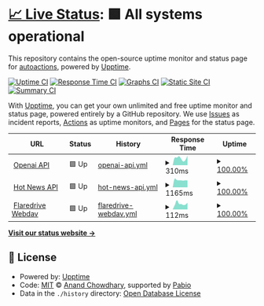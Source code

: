 # [📈 Live Status](https://uptime.lirtual.cloudns.org): <!--live status--> **🟩 All systems operational**

This repository contains the open-source uptime monitor and status page for [autoactions](https://uptime.lirtual.cloudns.org), powered by [Upptime](https://github.com/upptime/upptime).

[![Uptime CI](https://github.com/autoactions/upptime/workflows/Uptime%20CI/badge.svg)](https://github.com/autoactions/upptime/actions?query=workflow%3A%22Uptime+CI%22)
[![Response Time CI](https://github.com/autoactions/upptime/workflows/Response%20Time%20CI/badge.svg)](https://github.com/autoactions/upptime/actions?query=workflow%3A%22Response+Time+CI%22)
[![Graphs CI](https://github.com/autoactions/upptime/workflows/Graphs%20CI/badge.svg)](https://github.com/autoactions/upptime/actions?query=workflow%3A%22Graphs+CI%22)
[![Static Site CI](https://github.com/autoactions/upptime/workflows/Static%20Site%20CI/badge.svg)](https://github.com/autoactions/upptime/actions?query=workflow%3A%22Static+Site+CI%22)
[![Summary CI](https://github.com/autoactions/upptime/workflows/Summary%20CI/badge.svg)](https://github.com/autoactions/upptime/actions?query=workflow%3A%22Summary+CI%22)

With [Upptime](https://upptime.js.org), you can get your own unlimited and free uptime monitor and status page, powered entirely by a GitHub repository. We use [Issues](https://github.com/autoactions/upptime/issues) as incident reports, [Actions](https://github.com/autoactions/upptime/actions) as uptime monitors, and [Pages](https://uptime.lirtual.cloudns.org) for the status page.

<!--start: status pages-->
<!-- This summary is generated by Upptime (https://github.com/upptime/upptime) -->
<!-- Do not edit this manually, your changes will be overwritten -->
<!-- prettier-ignore -->
| URL | Status | History | Response Time | Uptime |
| --- | ------ | ------- | ------------- | ------ |
| <img alt="" src="https://icons.duckduckgo.com/ip3/openai.omo.monster.ico" height="13"> [Openai API](https://openai.omo.monster/) | 🟩 Up | [openai-api.yml](https://github.com/autoactions/upptime/commits/HEAD/history/openai-api.yml) | <details><summary><img alt="Response time graph" src="./graphs/openai-api/response-time-week.png" height="20"> 310ms</summary><br><a href="https://uptime.lirtual.cloudns.org/history/openai-api"><img alt="Response time 422" src="https://img.shields.io/endpoint?url=https%3A%2F%2Fraw.githubusercontent.com%2Fautoactions%2Fupptime%2FHEAD%2Fapi%2Fopenai-api%2Fresponse-time.json"></a><br><a href="https://uptime.lirtual.cloudns.org/history/openai-api"><img alt="24-hour response time 328" src="https://img.shields.io/endpoint?url=https%3A%2F%2Fraw.githubusercontent.com%2Fautoactions%2Fupptime%2FHEAD%2Fapi%2Fopenai-api%2Fresponse-time-day.json"></a><br><a href="https://uptime.lirtual.cloudns.org/history/openai-api"><img alt="7-day response time 310" src="https://img.shields.io/endpoint?url=https%3A%2F%2Fraw.githubusercontent.com%2Fautoactions%2Fupptime%2FHEAD%2Fapi%2Fopenai-api%2Fresponse-time-week.json"></a><br><a href="https://uptime.lirtual.cloudns.org/history/openai-api"><img alt="30-day response time 463" src="https://img.shields.io/endpoint?url=https%3A%2F%2Fraw.githubusercontent.com%2Fautoactions%2Fupptime%2FHEAD%2Fapi%2Fopenai-api%2Fresponse-time-month.json"></a><br><a href="https://uptime.lirtual.cloudns.org/history/openai-api"><img alt="1-year response time 422" src="https://img.shields.io/endpoint?url=https%3A%2F%2Fraw.githubusercontent.com%2Fautoactions%2Fupptime%2FHEAD%2Fapi%2Fopenai-api%2Fresponse-time-year.json"></a></details> | <details><summary><a href="https://uptime.lirtual.cloudns.org/history/openai-api">100.00%</a></summary><a href="https://uptime.lirtual.cloudns.org/history/openai-api"><img alt="All-time uptime 100.00%" src="https://img.shields.io/endpoint?url=https%3A%2F%2Fraw.githubusercontent.com%2Fautoactions%2Fupptime%2FHEAD%2Fapi%2Fopenai-api%2Fuptime.json"></a><br><a href="https://uptime.lirtual.cloudns.org/history/openai-api"><img alt="24-hour uptime 100.00%" src="https://img.shields.io/endpoint?url=https%3A%2F%2Fraw.githubusercontent.com%2Fautoactions%2Fupptime%2FHEAD%2Fapi%2Fopenai-api%2Fuptime-day.json"></a><br><a href="https://uptime.lirtual.cloudns.org/history/openai-api"><img alt="7-day uptime 100.00%" src="https://img.shields.io/endpoint?url=https%3A%2F%2Fraw.githubusercontent.com%2Fautoactions%2Fupptime%2FHEAD%2Fapi%2Fopenai-api%2Fuptime-week.json"></a><br><a href="https://uptime.lirtual.cloudns.org/history/openai-api"><img alt="30-day uptime 100.00%" src="https://img.shields.io/endpoint?url=https%3A%2F%2Fraw.githubusercontent.com%2Fautoactions%2Fupptime%2FHEAD%2Fapi%2Fopenai-api%2Fuptime-month.json"></a><br><a href="https://uptime.lirtual.cloudns.org/history/openai-api"><img alt="1-year uptime 100.00%" src="https://img.shields.io/endpoint?url=https%3A%2F%2Fraw.githubusercontent.com%2Fautoactions%2Fupptime%2FHEAD%2Fapi%2Fopenai-api%2Fuptime-year.json"></a></details>
| <img alt="" src="https://icons.duckduckgo.com/ip3/api.hotnews.lirtual.cloudns.org.ico" height="13"> [Hot News API](https://api.hotnews.lirtual.cloudns.org/) | 🟩 Up | [hot-news-api.yml](https://github.com/autoactions/upptime/commits/HEAD/history/hot-news-api.yml) | <details><summary><img alt="Response time graph" src="./graphs/hot-news-api/response-time-week.png" height="20"> 1165ms</summary><br><a href="https://uptime.lirtual.cloudns.org/history/hot-news-api"><img alt="Response time 1243" src="https://img.shields.io/endpoint?url=https%3A%2F%2Fraw.githubusercontent.com%2Fautoactions%2Fupptime%2FHEAD%2Fapi%2Fhot-news-api%2Fresponse-time.json"></a><br><a href="https://uptime.lirtual.cloudns.org/history/hot-news-api"><img alt="24-hour response time 1472" src="https://img.shields.io/endpoint?url=https%3A%2F%2Fraw.githubusercontent.com%2Fautoactions%2Fupptime%2FHEAD%2Fapi%2Fhot-news-api%2Fresponse-time-day.json"></a><br><a href="https://uptime.lirtual.cloudns.org/history/hot-news-api"><img alt="7-day response time 1165" src="https://img.shields.io/endpoint?url=https%3A%2F%2Fraw.githubusercontent.com%2Fautoactions%2Fupptime%2FHEAD%2Fapi%2Fhot-news-api%2Fresponse-time-week.json"></a><br><a href="https://uptime.lirtual.cloudns.org/history/hot-news-api"><img alt="30-day response time 1175" src="https://img.shields.io/endpoint?url=https%3A%2F%2Fraw.githubusercontent.com%2Fautoactions%2Fupptime%2FHEAD%2Fapi%2Fhot-news-api%2Fresponse-time-month.json"></a><br><a href="https://uptime.lirtual.cloudns.org/history/hot-news-api"><img alt="1-year response time 1243" src="https://img.shields.io/endpoint?url=https%3A%2F%2Fraw.githubusercontent.com%2Fautoactions%2Fupptime%2FHEAD%2Fapi%2Fhot-news-api%2Fresponse-time-year.json"></a></details> | <details><summary><a href="https://uptime.lirtual.cloudns.org/history/hot-news-api">100.00%</a></summary><a href="https://uptime.lirtual.cloudns.org/history/hot-news-api"><img alt="All-time uptime 100.00%" src="https://img.shields.io/endpoint?url=https%3A%2F%2Fraw.githubusercontent.com%2Fautoactions%2Fupptime%2FHEAD%2Fapi%2Fhot-news-api%2Fuptime.json"></a><br><a href="https://uptime.lirtual.cloudns.org/history/hot-news-api"><img alt="24-hour uptime 100.00%" src="https://img.shields.io/endpoint?url=https%3A%2F%2Fraw.githubusercontent.com%2Fautoactions%2Fupptime%2FHEAD%2Fapi%2Fhot-news-api%2Fuptime-day.json"></a><br><a href="https://uptime.lirtual.cloudns.org/history/hot-news-api"><img alt="7-day uptime 100.00%" src="https://img.shields.io/endpoint?url=https%3A%2F%2Fraw.githubusercontent.com%2Fautoactions%2Fupptime%2FHEAD%2Fapi%2Fhot-news-api%2Fuptime-week.json"></a><br><a href="https://uptime.lirtual.cloudns.org/history/hot-news-api"><img alt="30-day uptime 100.00%" src="https://img.shields.io/endpoint?url=https%3A%2F%2Fraw.githubusercontent.com%2Fautoactions%2Fupptime%2FHEAD%2Fapi%2Fhot-news-api%2Fuptime-month.json"></a><br><a href="https://uptime.lirtual.cloudns.org/history/hot-news-api"><img alt="1-year uptime 100.00%" src="https://img.shields.io/endpoint?url=https%3A%2F%2Fraw.githubusercontent.com%2Fautoactions%2Fupptime%2FHEAD%2Fapi%2Fhot-news-api%2Fuptime-year.json"></a></details>
| <img alt="" src="https://icons.duckduckgo.com/ip3/flaredrive-webdav.lirtual.workers.dev.ico" height="13"> [Flaredrive Webdav](https://flaredrive-webdav.lirtual.workers.dev/) | 🟩 Up | [flaredrive-webdav.yml](https://github.com/autoactions/upptime/commits/HEAD/history/flaredrive-webdav.yml) | <details><summary><img alt="Response time graph" src="./graphs/flaredrive-webdav/response-time-week.png" height="20"> 112ms</summary><br><a href="https://uptime.lirtual.cloudns.org/history/flaredrive-webdav"><img alt="Response time 101" src="https://img.shields.io/endpoint?url=https%3A%2F%2Fraw.githubusercontent.com%2Fautoactions%2Fupptime%2FHEAD%2Fapi%2Fflaredrive-webdav%2Fresponse-time.json"></a><br><a href="https://uptime.lirtual.cloudns.org/history/flaredrive-webdav"><img alt="24-hour response time 143" src="https://img.shields.io/endpoint?url=https%3A%2F%2Fraw.githubusercontent.com%2Fautoactions%2Fupptime%2FHEAD%2Fapi%2Fflaredrive-webdav%2Fresponse-time-day.json"></a><br><a href="https://uptime.lirtual.cloudns.org/history/flaredrive-webdav"><img alt="7-day response time 112" src="https://img.shields.io/endpoint?url=https%3A%2F%2Fraw.githubusercontent.com%2Fautoactions%2Fupptime%2FHEAD%2Fapi%2Fflaredrive-webdav%2Fresponse-time-week.json"></a><br><a href="https://uptime.lirtual.cloudns.org/history/flaredrive-webdav"><img alt="30-day response time 103" src="https://img.shields.io/endpoint?url=https%3A%2F%2Fraw.githubusercontent.com%2Fautoactions%2Fupptime%2FHEAD%2Fapi%2Fflaredrive-webdav%2Fresponse-time-month.json"></a><br><a href="https://uptime.lirtual.cloudns.org/history/flaredrive-webdav"><img alt="1-year response time 101" src="https://img.shields.io/endpoint?url=https%3A%2F%2Fraw.githubusercontent.com%2Fautoactions%2Fupptime%2FHEAD%2Fapi%2Fflaredrive-webdav%2Fresponse-time-year.json"></a></details> | <details><summary><a href="https://uptime.lirtual.cloudns.org/history/flaredrive-webdav">100.00%</a></summary><a href="https://uptime.lirtual.cloudns.org/history/flaredrive-webdav"><img alt="All-time uptime 100.00%" src="https://img.shields.io/endpoint?url=https%3A%2F%2Fraw.githubusercontent.com%2Fautoactions%2Fupptime%2FHEAD%2Fapi%2Fflaredrive-webdav%2Fuptime.json"></a><br><a href="https://uptime.lirtual.cloudns.org/history/flaredrive-webdav"><img alt="24-hour uptime 100.00%" src="https://img.shields.io/endpoint?url=https%3A%2F%2Fraw.githubusercontent.com%2Fautoactions%2Fupptime%2FHEAD%2Fapi%2Fflaredrive-webdav%2Fuptime-day.json"></a><br><a href="https://uptime.lirtual.cloudns.org/history/flaredrive-webdav"><img alt="7-day uptime 100.00%" src="https://img.shields.io/endpoint?url=https%3A%2F%2Fraw.githubusercontent.com%2Fautoactions%2Fupptime%2FHEAD%2Fapi%2Fflaredrive-webdav%2Fuptime-week.json"></a><br><a href="https://uptime.lirtual.cloudns.org/history/flaredrive-webdav"><img alt="30-day uptime 100.00%" src="https://img.shields.io/endpoint?url=https%3A%2F%2Fraw.githubusercontent.com%2Fautoactions%2Fupptime%2FHEAD%2Fapi%2Fflaredrive-webdav%2Fuptime-month.json"></a><br><a href="https://uptime.lirtual.cloudns.org/history/flaredrive-webdav"><img alt="1-year uptime 100.00%" src="https://img.shields.io/endpoint?url=https%3A%2F%2Fraw.githubusercontent.com%2Fautoactions%2Fupptime%2FHEAD%2Fapi%2Fflaredrive-webdav%2Fuptime-year.json"></a></details>

<!--end: status pages-->

[**Visit our status website →**](https://uptime.lirtual.cloudns.org)

## 📄 License

- Powered by: [Upptime](https://github.com/upptime/upptime)
- Code: [MIT](./LICENSE) © [Anand Chowdhary](https://anandchowdhary.com), supported by [Pabio](https://pabio.com)
- Data in the `./history` directory: [Open Database License](https://opendatacommons.org/licenses/odbl/1-0/)

